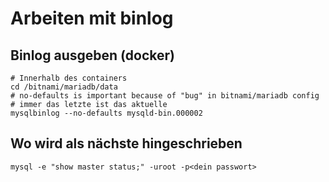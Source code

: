 # Arbeiten mit binlog 

## Binlog ausgeben (docker) 

```
# Innerhalb des containers
cd /bitnami/mariadb/data
# no-defaults is important because of "bug" in bitnami/mariadb config
# immer das letzte ist das aktuelle 
mysqlbinlog --no-defaults mysqld-bin.000002
```

## Wo wird als nächste hingeschrieben 

```
mysql -e "show master status;" -uroot -p<dein passwort>
```

